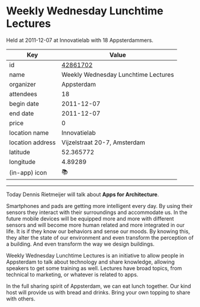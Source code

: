 # Weekly Wednesday Lunchtime Lectures
Held at 2011-12-07 at Innovatielab with 18 Appsterdammers.
        
|Key|Value
|---|---|
|id|[42861702](https://www.meetup.com/appsterdam/events/42861702/)|
|name|Weekly Wednesday Lunchtime Lectures|
|organizer|Appsterdam|
|attendees|18|
|begin date|2011-12-07|
|end date|2011-12-07|
|price|0|
|location name|Innovatielab|
|location address|Vijzelstraat 20-7, Amsterdam|
|latitude|52.365772|
|longitude|4.89289|
|(in-app) icon|📚|

---

Today Dennis Rietmeijer will talk about **Apps for Architecture**.

Smartphones and pads are getting more intelligent every day. By using their sensors they interact with their surroundings and accommodate us. In the future mobile devices will be equipped more and more with different sensors and will become more human related and more integrated in our life. It is if they know our behaviors and sense our moods. By knowing this, they alter the state of our environment and even transform the perception of a building. And even transform the way we design buildings.

Weekly Wednesday Lunchtime Lectures is an initiative to allow people in Appsterdam to talk about technology and share knowledge, allowing speakers to get some training as well. Lectures have broad topics, from technical to marketing, or whatever is related to apps.

In the full sharing spirit of Appsterdam, we can eat lunch together. Our kind host will provide us with bread and drinks. Bring your own topping to share with others.


